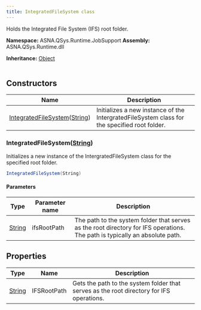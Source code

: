 ```yaml
---
title: IntegratedFileSystem class
---
```


Holds the Integrated File System (IFS) root folder.

**Namespace:** ASNA.QSys.Runtime.JobSupport
**Assembly:** ASNA.QSys.Runtime.dll

**Inheritance:** [Object](https://docs.microsoft.com/en-us/dotnet/api/system.object)
<br>
<br>

## Constructors

| Name | Description |
| --- | --- |
| [IntegratedFileSystem](#integratedfilesystemstring)([String](https://docs.microsoft.com/en-us/dotnet/api/system.string)) | Initializes a new instance of the IntergratedFileSystem class for the specified root folder.

### IntegratedFileSystem([String](https://docs.microsoft.com/en-us/dotnet/api/system.string))

Initializes a new instance of the IntergratedFileSystem class for the specified root folder.

```cs
IntegratedFileSystem(String)
```

#### Parameters

| Type | Parameter name | Description
| --- | --- | ---
| [String](https://docs.microsoft.com/en-us/dotnet/api/system.string) | ifsRootPath | The path to the system folder that serves as the root directory for IFS operations. The path is typically an absolute path.

## Properties

| Type | Name | Description
| --- | --- | --- 
| [String](https://learn.microsoft.com/en-us/dotnet/api/system.string?view=net-8.0) | IFSRootPath | Gets the path to the system folder that serves as the root directory for IFS operations. |
